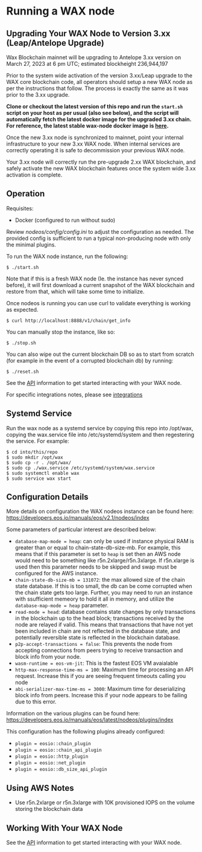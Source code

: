 Running a WAX node
===================


## Upgrading Your WAX Node to Version 3.xx (Leap/Antelope Upgrade)

Wax Blockchain mainnet will be upgrading to Antelope 3.xx version on March 27, 2023 at 6 pm UTC; estimated blockheight 236,944,197

Prior to the system wide activation of the version 3.xx/Leap upgrade to the WAX core blockchain code, all operators should setup a new WAX node as per the instructions that follow. The process is exactly the same as it was prior to the 3.xx upgrade.

**Clone or checkout the latest version of this repo and run the `start.sh` script on your host as per usual (also see below), and the script will automatically fetch the latest docker image for the upgraded 3.xx chain. For reference, the latest stable wax-node docker image is [here](https://hub.docker.com/layers/waxteam/waxnode/v3.1.3wax02/images/sha256-b15b8733fc8a84eab0e157f9b7a86e716b1d4587af69a11efa29e8d952ed5d90?context=explore).**

Once the new 3.xx node is synchronized to mainnet, point your internal infrastructure to your new 3.xx WAX node. When internal services are correctly operating it is safe to decommission your previous WAX node.

Your 3.xx node will correctly run the pre-upgrade 2.xx WAX blockchain, and safely activate the new WAX blockchain features once the system wide 3.xx activation is complete.

## Operation

Requisites:
- Docker (configured to run without sudo)

Review _nodeos/config/config.ini_ to adjust the configuration as needed. The provided config is sufficient to run a typical non-producing node with only the minimal plugins.

To run the WAX node instance, run the following:

```
$ ./start.sh
```

Note that if this is a fresh WAX node (Ie. the instance has never synced before), it will first download a current snapshot of the WAX blockchain and restore from that, which will take some time to initialize.

Once nodeos is running you can use curl to validate everything is working as expected.
```
$ curl http://localhost:8888/v1/chain/get_info
```

You can manually stop the instance, like so:

```
$ ./stop.sh
```

You can also wipe out the current blockchain DB so as to start from scratch (for example in the event of a corrupted blockchain db) by running:

```
$ ./reset.sh
```

See the [API](./API.md) information to get started interacting with your WAX node.

For specific integrations notes, please see [integrations](./INTEGRATIONS.md)

## Systemd Service

Run the wax node as a systemd service by copying this repo into /opt/wax, copying the wax.service file into /etc/systemd/system and then regestering the service. For example:

```
$ cd into/this/repo
$ sudo mkdir /opt/wax
$ sudo cp -r . /opt/wax/
$ sudo cp ./wax.service /etc/systemd/system/wax.service
$ sudo systemctl enable wax
$ sudo service wax start
```

## Configuration Details

More details on configuration the WAX nodeos instance can be found here: https://developers.eos.io/manuals/eos/v2.1/nodeos/index

Some parameters of particular interest are described below:

* `database-map-mode = heap`: can only be used if instance physical RAM is greater than or equal to chain-state-db-size-mb. For example, this means that if this parameter is set to `heap` is set then an AWS node would need to be something like r5n.2xlarge/r5n.3xlarge. If r5n.xlarge is used then this parameter needs to be skipped and swap must be configured for the AWS instance.
* `chain-state-db-size-mb = 131072`: the max allowed size of the chain state database. If this is too small, the db can be come corrupted when the chain state gets too large. Further, you may need to run an instance with ssufficient memeory to hold it all in memory, and utilize the `database-map-mode = heap` parameter.
* `read-mode = head`: database contains state changes by only transactions in the blockchain up to the head block; transactions received by the node are relayed if valid. This means that transactions that have not yet been included in chain are not reflected in the database state, and potentially reversible state is reflected in the blockchain database.
* `p2p-accept-transactions = false`: This prevents the node from accepting connections from peers trying to receive transaction and block info from your node. 
* `wasm-runtime = eos-vm-jit`: This is the fastest EOS VM avaialable
* `http-max-response-time-ms = 100`: Maximum time for processing an API request. Increase this if you are seeing frequent timeouts calling you node
* `abi-serializer-max-time-ms = 3000`: Maximum time for deserializing block info from peers. Increase this if your node appears to be failing due to this error.

Information on the various plugins can be found here: https://developers.eos.io/manuals/eos/latest/nodeos/plugins/index

This configuration has the following plugins already configured:

* `plugin = eosio::chain_plugin`
* `plugin = eosio::chain_api_plugin`
* `plugin = eosio::http_plugin`
* `plugin = eosio::net_plugin`
* `plugin = eosio::db_size_api_plugin`


## Using AWS Notes

* Use r5n.2xlarge or r5n.3xlarge with 10K provisioned IOPS on the volume storing the blockchain data

## Working With Your WAX Node

See the [API](./API.md) information to get started interacting with your WAX node.

